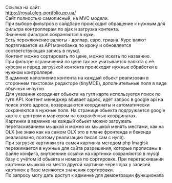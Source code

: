 Ссылка на сайт:<br>
https://royal.oleg-portfolio.pp.ua/<br>
Сайт полностью самописный, на MVC модели. <br>
При выборе фильтров в сайдбаре происходит обращение к нужным для фильтра контроллерам по ajax и загрузка контента. <br>
Значения фильтров сохраняются в куки. <br>
Есть переключение валюты - доллар, евро, гривна. Курс валют подтягивается из API монобанка по крону и обновляется соответствующая запись в mysql.<br>
Контент можно сортировать по цене, можно искать по названию.<br>
При фильтре ограничений по цене так же учитывается валюта с её курсом и перед загрузкой контента происходят нужные обработки в нужном контроллере. <br>
В админке наполнение контента на каждый обьект реализован в стороннем текстовом редакторе (tinyMCE), дополнительные поля в виде обычных инпутов.<br>
Для указания координат обьекта на гугл карте используется поиск по гугл API. Контент менеджер вбивает адрес, идёт запрос в google api на поиск этого адреса, возвращаются координаты и автоматически сохраняются в нужные поля. На странице обьекта подгружается google карта с центром и маркером на сохранённых координатах.<br>
Картинки в админке на каждый обьект можно загружать перетаскиванием мышкой и можно их мышкой менять местами, как на OLX (не знаю как на самом OLX это в плане фронтенда и бекенда реализовано, поэтому реализацию писал сам с нуля). <br>
При загрузке картинки эта самая картинка методом php Imagisk пережимается в нужные для сайта разрешения, которые прописаны в файле конфига, внутренние ссылки на картинки сохраняются в mysql базу с учётом id обьекта и номера по сортировке. При перетаскивании картинки мышкой на место другой картинке через ajax у записей картинок в базе меняются значения сортировки.<br>
По запросу могу дать доступ к админке для демонтрации функционала
